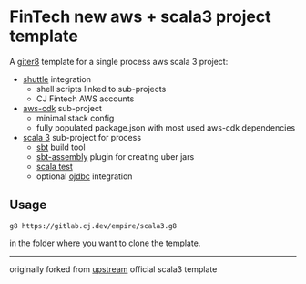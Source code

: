 # FinTech new aws + scala3 project template

A [giter8] template for a single process aws scala 3 project: 
* [shuttle] integration
  * shell scripts linked to sub-projects
  * CJ Fintech AWS accounts
* [aws-cdk] sub-project
  * minimal stack config
  * fully populated package.json with most used aws-cdk dependencies
* [scala 3] sub-project for process
  * [sbt] build tool 
  * [sbt-assembly] plugin for creating uber jars
  * [scala test]
  * optional [ojdbc] integration

## Usage

```
g8 https://gitlab.cj.dev/empire/scala3.g8
```
in the folder where you want to clone the template.

------------
originally forked from [upstream] official scala3 template 


[aws-cdk]: https://docs.aws.amazon.com/cdk/api/latest/
[giter8]: http://www.foundweekends.org/giter8/
[sbt-assembly]: https://github.com/sbt/sbt-assembly
[sbt]: https://www.scala-sbt.org/
[scala 3]: http://dotty.epfl.ch/
[scala check]: https://scalacheck.org/
[scala mock]: https://scalamock.org/
[scala test]: https://www.scalatest.org/
[shuttle]: https://operations.cj.dev/shuttle/docs
[upstream]: https://github.com/scala/scala3.g8
[ojdbc]: https://search.maven.org/search?q=a:ojdbc10
